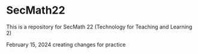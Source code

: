 # SecMath22

This is a repository for SecMath 22 (Technology for Teaching and Learning 2)

February 15, 2024
creating changes for practice